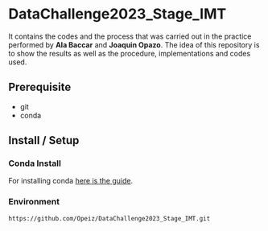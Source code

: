 # DataChallenge2023_Stage_IMT
It contains the codes and the process that was carried out in the practice performed by **Ala Baccar** and **Joaquin Opazo**. The idea of this repository is to show the results as well as the procedure, implementations and codes used. 

## Prerequisite
- git
- conda

## Install / Setup
### Conda Install
For installing conda [here is the guide](https://conda.io/projects/conda/en/stable/user-guide/install/linux.html). 

### Environment
```
https://github.com/Opeiz/DataChallenge2023_Stage_IMT.git
```